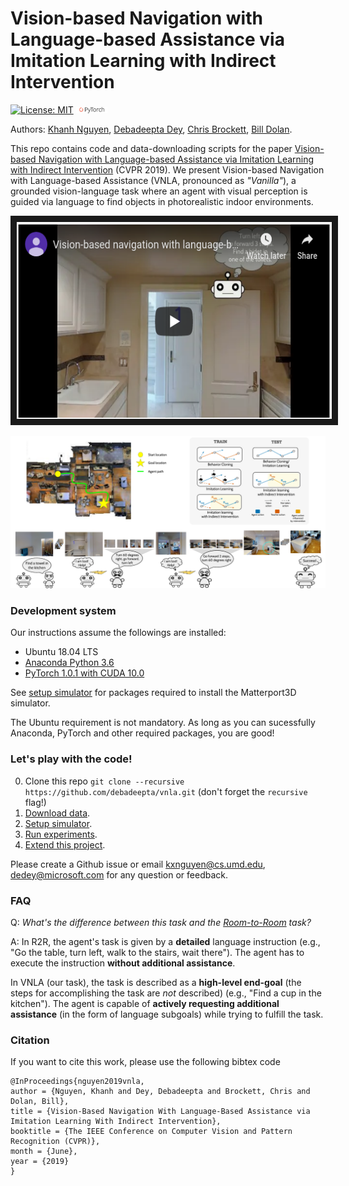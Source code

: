 # Vision-based Navigation with Language-based Assistance via Imitation Learning with Indirect Intervention

[![License: MIT](https://img.shields.io/badge/License-MIT-yellow.svg)](https://opensource.org/licenses/MIT) <img src="teaser/pytorch-logo-dark.png" width="10%"> 

Authors: [Khanh Nguyen](https://khanhptnk.github.io), [Debadeepta Dey](http://www.debadeepta.com/), [Chris Brockett](https://www.microsoft.com/en-us/research/people/chrisbkt/), [Bill Dolan](https://www.microsoft.com/en-us/research/people/billdol/).

This repo contains code and data-downloading scripts for the paper [Vision-based Navigation with Language-based Assistance via Imitation Learning with Indirect Intervention](https://arxiv.org/abs/1812.04155) (CVPR 2019). We present Vision-based Navigation with Language-based Assistance (VNLA, pronounced as *"Vanilla"*), a grounded vision-language task where an agent with visual perception is guided via language to find objects in photorealistic indoor environments. 

<div style="text-align:center">
<a href="https://www.youtube.com/watch?v=Vp6C29qTKQ0&feature=youtu.be" target="_blank"><img src="teaser/vnla_demo_video.png" 
alt="IMAGE ALT TEXT HERE" width="560" height="315" border="10" /></a>
</div>

![](teaser/example.png)


### Development system	

Our instructions assume the followings are installed:

* Ubuntu 18.04 LTS 
* [Anaconda Python 3.6](https://www.anaconda.com/download/#linux)
* [PyTorch 1.0.1 with CUDA 10.0](https://pytorch.org/)

See [setup simulator](https://github.com/debadeepta/learningtoask/tree/master/code) for packages required to install the Matterport3D simulator.

The Ubuntu requirement is not mandatory. As long as you can sucessfully Anaconda, PyTorch and other required packages, you are good!


### Let's play with the code!

0. Clone this repo `git clone --recursive https://github.com/debadeepta/vnla.git` (don't forget the `recursive` flag!)
1. [Download data](https://github.com/debadeepta/learningtoask/tree/master/data). 
2. [Setup simulator](https://github.com/debadeepta/learningtoask/tree/master/code). 
3. [Run experiments](https://github.com/debadeepta/learningtoask/tree/master/code/tasks/VNLA). 
4. [Extend this project](https://github.com/debadeepta/vnla/tree/master/code/tasks/VNLA#extend-this-project). 


Please create a Github issue or email kxnguyen@cs.umd.edu, dedey@microsoft.com for any question or feedback. 

### FAQ

Q: *What's the difference between this task and the [Room-to-Room](https://bringmeaspoon.org/) task?*

A: In R2R, the agent's task is given by a **detailed** language instruction (e.g., "Go the table, turn left, walk to the stairs, wait there"). The agent has to execute the instruction **without additional assistance**. 

In VNLA (our task), the task is described as a **high-level end-goal** (the steps for accomplishing the task are _not_ described) (e.g., "Find a cup in the kitchen"). The agent is capable of **actively requesting additional assistance** (in the form of language subgoals) while trying to fulfill the task. 

### Citation

If you want to cite this work, please use the following bibtex code

```
@InProceedings{nguyen2019vnla,
author = {Nguyen, Khanh and Dey, Debadeepta and Brockett, Chris and Dolan, Bill},
title = {Vision-Based Navigation With Language-Based Assistance via Imitation Learning With Indirect Intervention},
booktitle = {The IEEE Conference on Computer Vision and Pattern Recognition (CVPR)},
month = {June},
year = {2019}
}
```


